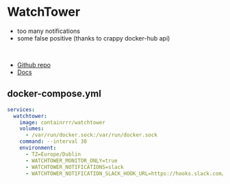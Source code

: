 # WatchTower

- too many notifications
- some false positive (thanks to crappy docker-hub api)

<br>

- [Github repo](https://github.com/containrrr/watchtower/)
- [Docs](https://containrrr.dev/watchtower/)


## docker-compose.yml
```yml
services:
  watchtower:
    image: containrrr/watchtower
    volumes:
      - /var/run/docker.sock:/var/run/docker.sock
    command: --interval 30
    environment:
      - TZ=Europe/Dublin
      - WATCHTOWER_MONITOR_ONLY=true
      - WATCHTOWER_NOTIFICATIONS=slack
      - WATCHTOWER_NOTIFICATION_SLACK_HOOK_URL=https://hooks.slack.com/services/a/b/c
```
